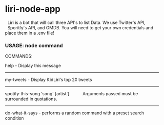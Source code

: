 # liri-node-app
&nbsp;&nbsp;Liri is a bot that will call three API's to list Data. We use Twitter's API, &nbsp;&nbsp;Sporitfy's API, and OMDB. You will need to get your own credentials and place them in a .env file! 

### USAGE: node command
COMMANDS:

help \- Display this message
***
my-tweets - Display KidLiri's top 20 tweets
***
spotify\-this\-song 'song' \[artist'\]
&nbsp;&nbsp;&nbsp;&nbsp;&nbsp;&nbsp;&nbsp;&nbsp;&nbsp;&nbsp;Arguments passed must be surrounded in quotations.
***
do\-what\-it\-says \- performs a random command with a preset search condition
